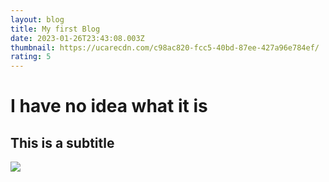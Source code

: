 ```yaml
---
layout: blog
title: My first Blog
date: 2023-01-26T23:43:08.003Z
thumbnail: https://ucarecdn.com/c98ac820-fcc5-40bd-87ee-427a96e784ef/
rating: 5
---
```

# I﻿ have no idea what it is

## T﻿his is a subtitle





![](https://ucarecdn.com/957af7eb-aeca-4fba-bd75-83765816f964/)